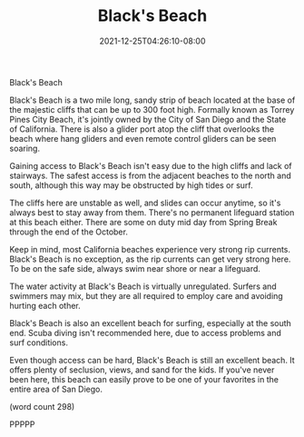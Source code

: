 ﻿---
title: "Black's Beach"
date: 2021-12-25T04:26:10-08:00
description: "La Jolla California Tips for Web Success"
featured_image: "/images/La Jolla California.jpg"
tags: ["La Jolla California"]
---

Black's Beach

Black's Beach is a two mile long, sandy strip of
beach located at the base of the majestic cliffs
that can be up to 300 foot high.  Formally known
as Torrey Pines City Beach, it's jointly owned by
the City of San Diego and the State of California.
There is also a glider port atop the cliff that
overlooks the beach where hang gliders and even
remote control gliders can be seen soaring.

Gaining access to Black's Beach isn't easy due
to the high cliffs and lack of stairways.  The
safest access is from the adjacent beaches to the
north and south, although this way may be obstructed
by high tides or surf.

The cliffs here are unstable as well, and slides
can occur anytime, so it's always best to stay 
away from them.  There's no permanent lifeguard
station at this beach either.  There are some on
duty mid day from Spring Break through the end
of the October.

Keep in mind, most California beaches experience
very strong rip currents.  Black's Beach is no
exception, as the rip currents can get very strong
here.  To be on the safe side, always swim near
shore or near a lifeguard.

The water activity at Black's Beach is virtually
unregulated.  Surfers and swimmers may mix, but
they are all required to employ care and avoiding
hurting each other.  

Black's Beach is also an excellent beach for 
surfing, especially at the south end.  Scuba
diving isn't recommended here, due to access
problems and surf conditions.  

Even though access can be hard, Black's Beach is
still an excellent beach.  It offers plenty of
seclusion, views, and sand for the kids.  If you've
never been here, this beach can easily prove to
be one of your favorites in the entire area of
San Diego.

(word count 298)

PPPPP

